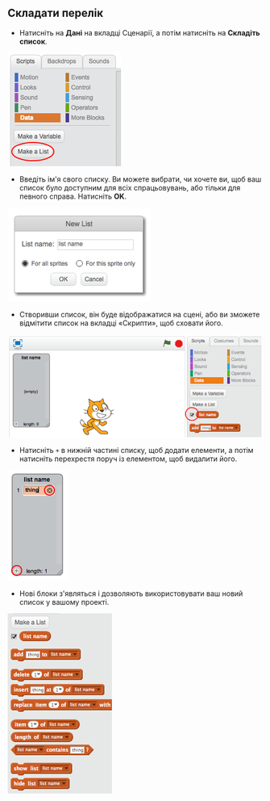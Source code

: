 ## Складати перелік

+ Натисніть на **Дані** на вкладці Сценарії, а потім натисніть на **Складіть список**.

![Складати перелік](images/make-a-list.png)

+ Введіть ім'я свого списку. Ви можете вибрати, чи хочете ви, щоб ваш список було доступним для всіх спрацьовувань, або тільки для певного справа. Натисніть **OK**.

![Ім'я списку](images/list-name.png)

+ Створивши список, він буде відображатися на сцені, або ви зможете відмітити список на вкладці «Скрипти», щоб сховати його.

![Список показати / сховати](images/list-show-hide.png)

+ Натисніть `+` в нижній частині списку, щоб додати елементи, а потім натисніть перехрестя поруч із елементом, щоб видалити його.

![Список показати / сховати](images/list-add-delete.png)

+ Нові блоки з'являться і дозволяють використовувати ваш новий список у вашому проекті.

![Перелік блоків](images/list-blocks.png)